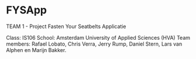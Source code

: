 FYSApp
======

TEAM 1 - Project Fasten Your Seatbelts Applicatie

Class: IS106
School: Amsterdam University of Applied Sciences (HVA)
Team members: Rafael Lobato, Chris Verra, Jerry Rump, Daniel Stern, 
              Lars van Alphen en Marijn Bakker.
